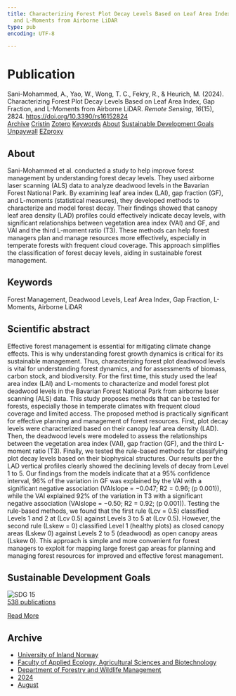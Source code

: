 ```yaml
---
title: Characterizing Forest Plot Decay Levels Based on Leaf Area Index, Gap Fraction,
  and L-Moments from Airborne LiDAR
type: pub
encoding: UTF-8

---
```

<h1>Publication</h1>
<article id="csl-bib-container-HXU6X6M2" class="csl-bib-container">
  <div class="csl-bib-body"> <div class="csl-entry">Sani-Mohammed, A., Yao, W., Wong, T. C., Fekry, R., &#38; Heurich, M. (2024). Characterizing Forest Plot Decay Levels Based on Leaf Area Index, Gap Fraction, and L-Moments from Airborne LiDAR. <i>Remote Sensing</i>, <i>16</i>(15), 2824. <a href="https://doi.org/10.3390/rs16152824">https://doi.org/10.3390/rs16152824</a></div> </div>
  <div class="csl-bib-buttons">
    <a href="#taxonomy-article-HXU6X6M2" alt="archive" class="csl-bib-button">Archive</a>
    <a href="https://app.cristin.no/results/show.jsf?id=2289404" alt="Cristin" class="csl-bib-button">Cristin</a>
    <a href="http://zotero.org/groups/5881554/items/HXU6X6M2" alt="Zotero" class="csl-bib-button">Zotero</a>
    <a href="#keywords-article-HXU6X6M2" alt="keywords" class="csl-bib-button">Keywords</a>
    <a href="#about-article-HXU6X6M2" alt="about_pub" class="csl-bib-button">About</a>
    <a href="#sdg-article-HXU6X6M2" alt="sdg" class="csl-bib-button">Sustainable Development Goals</a>
    <a href="https://doi.org/10.3390/rs16152824" alt="Unpaywall" class="csl-bib-button">Unpaywall</a>
    <a href="https://doi.org/10.3390/rs16152824" alt="EZproxy" class="csl-bib-button">EZproxy</a>
  </div>
  <div id="csl-bib-meta-container-HXU6X6M2"></div>
</article>
<div id="csl-bib-meta-HXU6X6M2" class="csl-bib-meta">
  <article id="about-article-HXU6X6M2" class="about_pub-article">
    <h1>About</h1>
    Sani-Mohammed et al. conducted a study to help improve forest management by understanding forest decay levels. They used airborne laser scanning (ALS) data to analyze deadwood levels in the Bavarian Forest National Park. By examining leaf area index (LAI), gap fraction (GF), and L-moments (statistical measures), they developed methods to characterize and model forest decay. Their findings showed that canopy leaf area density (LAD) profiles could effectively indicate decay levels, with significant relationships between vegetation area index (VAI) and GF, and VAI and the third L-moment ratio (T3). These methods can help forest managers plan and manage resources more effectively, especially in temperate forests with frequent cloud coverage. This approach simplifies the classification of forest decay levels, aiding in sustainable forest management.
  </article>
  <article id="keywords-article-HXU6X6M2" class="keywords-article">
    <h1>Keywords</h1>
    Forest Management, Deadwood Levels, Leaf Area Index, Gap Fraction, L-Moments, Airborne LiDAR
  </article>
  <article id="abstract-article-HXU6X6M2" class="abstract-article">
    <h1>Scientific abstract</h1>
    Effective forest management is essential for mitigating climate change effects. This is why understanding forest growth dynamics is critical for its sustainable management. Thus, characterizing forest plot deadwood levels is vital for understanding forest dynamics, and for assessments of biomass, carbon stock, and biodiversity. For the first time, this study used the leaf area index (LAI) and L-moments to characterize and model forest plot deadwood levels in the Bavarian Forest National Park from airborne laser scanning (ALS) data. This study proposes methods that can be tested for forests, especially those in temperate climates with frequent cloud coverage and limited access. The proposed method is practically significant for effective planning and management of forest resources. First, plot decay levels were characterized based on their canopy leaf area density (LAD). Then, the deadwood levels were modeled to assess the relationships between the vegetation area index (VAI), gap fraction (GF), and the third L-moment ratio (T3). Finally, we tested the rule-based methods for classifying plot decay levels based on their biophysical structures. Our results per the LAD vertical profiles clearly showed the declining levels of decay from Level 1 to 5. Our findings from the models indicate that at a 95% confidence interval, 96% of the variation in GF was explained by the VAI with a significant negative association (VAIslope = −0.047; R2 = 0.96; (p 0.001)), while the VAI explained 92% of the variation in T3 with a significant negative association (VAIslope = −0.50; R2 = 0.92; (p 0.001)). Testing the rule-based methods, we found that the first rule (Lcv = 0.5) classified Levels 1 and 2 at (Lcv 0.5) against Levels 3 to 5 at (Lcv 0.5). However, the second rule (Lskew = 0) classified Level 1 (healthy plots) as closed canopy areas (Lskew 0) against Levels 2 to 5 (deadwood) as open canopy areas (Lskew 0). This approach is simple and more convenient for forest managers to exploit for mapping large forest gap areas for planning and managing forest resources for improved and effective forest management.
  </article>
  <article id="sdg-article-HXU6X6M2" class="sdg-article">
    <h1>Sustainable Development Goals</h1>
    <div class="sdg-container"><div id="sdg15" class="sdg">
        <img src="{{< params subfolder >}}images/sdg/sdg15_en.png" class="image" alt="SDG 15">
        <div class="sdg-overlay">
          <a href="/en/archive/?key=?sdg=15#archive" class="sdg-publication-count"><span>538</span> publications</a>
          <p><a href="https://sdgs.un.org/goals/goal15" class="sdg-read-more">Read More</a></p>
        </div>
      </div></div>
  </article>
  <article id="taxonomy-article-HXU6X6M2" class="taxonomy-article">
    <h1>Archive</h1>
    <ul>
      <li>
        <a href="/en/archive/?key=3DCRN523">University of Inland Norway</a>
      </li>
      <li>
        <a href="/en/archive/?key=T77LXH6D">Faculty of Applied Ecology, Agricultural Sciences and Biotechnology</a>
      </li>
      <li>
        <a href="/en/archive/?key=7TRARPE3">Department of Forestry and Wildlife Management</a>
      </li>
      <li>
        <a href="/en/archive/?key=A4XX8HDP">2024</a>
      </li>
      <li>
        <a href="/en/archive/?key=HFYJIYIE">August</a>
      </li>
    </ul>
  </article>
</div>
